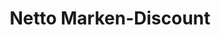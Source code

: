 ---
title: "Netto Marken-Discount"
url: /magdeburg/netto-marken-discount-otto-von-guericke-strasse/
shop: Supermarkt
---